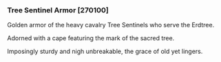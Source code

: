 ### Tree Sentinel Armor [270100]

Golden armor of the heavy cavalry Tree Sentinels who serve the Erdtree.

Adorned with a cape featuring the mark of the sacred tree.

Imposingly sturdy and nigh unbreakable, the grace of old yet lingers.